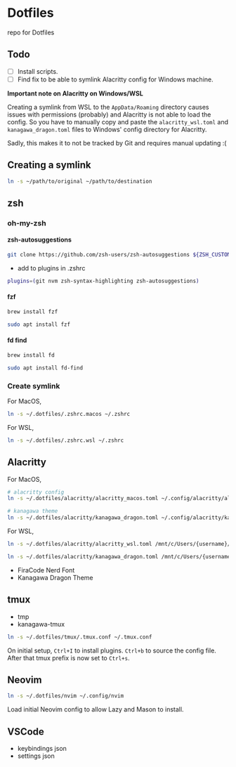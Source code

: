 # Dotfiles

repo for Dotfiles

## Todo

- [ ] Install scripts.
- [ ] Find fix to be able to symlink Alacritty config for Windows machine.

**Important note on Alacritty on Windows/WSL**

Creating a symlink from WSL to the `AppData/Roaming` directory causes issues
with permissions (probably) and Alacritty is not able to load the config.
So you have to manually copy and paste the `alacritty_wsl.toml` and `kanagawa_dragon.toml` files to Windows' config directory for Alacritty.

Sadly, this makes it to not be tracked by Git and requires manual updating :(


## Creating a symlink

``` sh
ln -s ~/path/to/original ~/path/to/destination
```

## zsh

### oh-my-zsh

#### zsh-autosuggestions

``` sh
git clone https://github.com/zsh-users/zsh-autosuggestions ${ZSH_CUSTOM:-~/.oh-my-zsh/custom}/plugins/zsh-autosuggestions
```

- add to plugins in .zshrc

``` sh
plugins=(git nvm zsh-syntax-highlighting zsh-autosuggestions)
```

#### fzf

```sh
brew install fzf
```

```sh
sudo apt install fzf
```

#### fd find

```sh
brew install fd
```

```sh
sudo apt install fd-find
```

### Create symlink

For MacOS,

```sh
ln -s ~/.dotfiles/.zshrc.macos ~/.zshrc
```

For WSL,

```sh
ln -s ~/.dotfiles/.zshrc.wsl ~/.zshrc
```

## Alacritty

For MacOS,

```sh
# alacritty config
ln -s ~/.dotfiles/alacritty/alacritty_macos.toml ~/.config/alacritty/alacritty.toml
```

```sh
# kanagawa theme
ln -s ~/.dotfiles/alacritty/kanagawa_dragon.toml ~/.config/alacritty/kanagawa_dragon.toml
```

For WSL,

```sh
ln -s ~/.dotfiles/alacritty/alacritty_wsl.toml /mnt/c/Users/{username}/AppData/Roaming/alacritty/alacritty.toml
```

```sh
ln -s ~/.dotfiles/alacritty/kanagawa_dragon.toml /mnt/c/Users/{username}/AppData/Roaming/alacritty/kanagawa_dragon.toml
```

- FiraCode Nerd Font
- Kanagawa Dragon Theme

## tmux

- tmp
- kanagawa-tmux

```sh
ln -s ~/.dotfiles/tmux/.tmux.conf ~/.tmux.conf
```

On initial setup, `Ctrl+I` to install plugins. `Ctrl+b` to source the config file.
After that tmux prefix is now set to `Ctrl+s`.

## Neovim

```sh
ln -s ~/.dotfiles/nvim ~/.config/nvim
```

Load initial Neovim config to allow Lazy and Mason to install.


## VSCode

- keybindings json
- settings json
